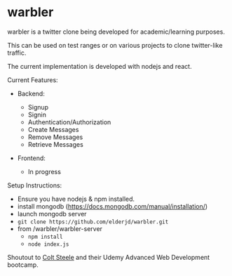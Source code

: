 # warbler

warbler is a twitter clone being developed for academic/learning purposes. 

This can be used on test ranges or on various projects to clone twitter-like traffic.

The current implementation is developed with nodejs and react.

Current Features:
  - Backend:
    - Signup
    - Signin
    - Authentication/Authorization
    - Create Messages
    - Remove Messages
    - Retrieve Messages
    
  - Frontend:
    - In progress
    
Setup Instructions:
  - Ensure you have nodejs & npm installed.
  - install mongodb (https://docs.mongodb.com/manual/installation/)
  - launch mongodb server
  - `git clone https://github.com/elderjd/warbler.git`
  - from /warbler/warbler-server
    - `npm install`
    - `node index.js`

Shoutout to <a href="https://github.com/Colt">Colt Steele</a> and their Udemy Advanced Web Development bootcamp.
